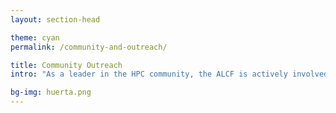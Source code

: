 ```yaml
---
layout: section-head

theme: cyan
permalink: /community-and-outreach/

title: Community Outreach
intro: "As a leader in the HPC community, the ALCF is actively involved in efforts to broaden the impact of supercomputers and AI for science. The facility also leads and contributes to several activities designed to inspire the next generation of researchers in HPC and the computing sciences."

bg-img: huerta.png
---
```




